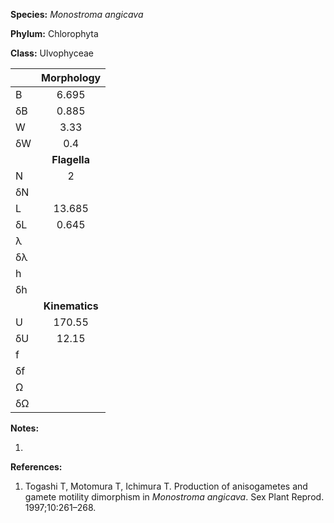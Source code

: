 **Species:** *Monostroma angicava*

**Phylum:** Chlorophyta

**Class:** Ulvophyceae

|    | **Morphology** |
|:-- | :------------: |
| B  | 6.695 |
| δB | 0.885 |
| W  | 3.33 |
| δW | 0.4 |
|    | **Flagella** |
| N  | 2 |
| δN |  |
| L  | 13.685 |
| δL | 0.645 |
| λ  |  |
| δλ |  |
| h  |  |
| δh |  |
|    | **Kinematics** |
| U  | 170.55 |
| δU | 12.15 |
| f  |  |
| δf |  |
| Ω  |  |
| δΩ |  |

**Notes:**

1.

**References:**

1. Togashi T, Motomura T, Ichimura T.  Production of anisogametes and gamete motility dimorphism in *Monostroma angicava*.  Sex Plant Reprod. 1997;10:261–268.
